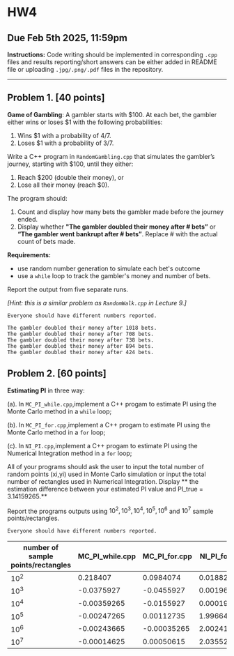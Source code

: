 # HW4
## Due Feb 5th 2025, 11:59pm

**Instructions:** 
Code writing should be implemented in corresponding `.cpp` files and results reporting/short answers can be either added in README file or uploading `.jpg/.png/.pdf` files in the repository.

---------------------------------------------------------------------------------------------------------------------------------------

## Problem 1. [40 points]
**Game of Gambling**: A gambler starts with $100. At each bet, the gambler either wins or loses $1 with the following probabilities:
1.	Wins $1 with a probability of 4/7.
2.	Loses $1 with a probability of 3/7.

Write a C++ program in `RandomGambling.cpp` that simulates the gambler’s journey, starting with $100, until they either:
1.	Reach $200 (double their money), or
2.	Lose all their money (reach $0).

The program should:
1.	Count and display how many bets the gambler made before the journey ended.
2.	Display whether **"The gambler doubled their money after # bets”** or **“The gambler went bankrupt after # bets”**. Replace # with the actual count of bets made.

**Requirements:**
* use random number generation to simulate each bet's outcome
* use a `while` loop to track the gambler's money and number of bets.

Report the output from five separate runs.

*[Hint: this is a similar problem as `RandomWalk.cpp` in Lecture 9.]*

```
Everyone should have different numbers reported. 
```

```
The gambler doubled their money after 1018 bets.
The gambler doubled their money after 708 bets.
The gambler doubled their money after 738 bets.
The gambler doubled their money after 894 bets.
The gambler doubled their money after 424 bets.
```
## Problem 2. [60 points]
**Estimating PI** in three way:

(a). In `MC_PI_while.cpp`,implement a C++ progam to estimate PI using the Monte Carlo method in a `while` loop;

(b). In `MC_PI_for.cpp`,implement a C++ progam to estimate PI using the Monte Carlo method in a `for` loop;

(c). In `NI_PI.cpp`,implement a C++ progam to estimate PI using the Numerical Integration method in a `for` loop;

All of your programs should ask the user to input the total number of random points (xi,yi) used in Monte Carlo simulation or input the total number of rectangles used in Numerical Integration. Display ** the estimation difference between your estimated PI value and PI_true = 3.14159265.**

Report the programs outputs using $10^2, 10^3, 10^4, 10^5, 10^6$ and $10^7$ sample points/rectangles. 

```
Everyone should have different numbers reported. 
```

number of sample points/rectangles|MC_PI_while.cpp|MC_PI_for.cpp|NI_PI_for.cpp
--- | --- | --- | ---
$10^2$|0.218407|0.0984074|0.0188244
$10^3$|-0.0375927|-0.0455927|0.00196282
$10^4$|-0.00359265|-0.0155927|0.000198828
$10^5$|-0.00247265|0.00112735|1.99664e-05
$10^6$|-0.00243665|-0.00035265|2.00241e-06
$10^7$|-0.00014625|0.00050615|2.03552e-07


